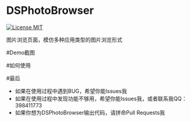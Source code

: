 # DSPhotoBrowser

[![License MIT](https://img.shields.io/badge/license-MIT-green.svg?style=flat)](https://github.com/walkdianzi/DSPhotoBrowser/blob/master/LICENSE)&nbsp;

图片浏览页面，模仿多种应用类型的图片浏览形式

#Demo截图


#如何使用


#最后
- 如果在使用过程中遇到BUG，希望你能Issues我
- 如果在使用过程中发现功能不够用，希望你能Issues我，或者联系我QQ：398411773
- 如果你想为DSPhotoBrowser输出代码，请拼命Pull Requests我
